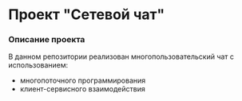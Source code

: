 # Проект "Сетевой чат"

### Описание проекта
В данном репозитории реализован многопользовательский чат с использованием: 
- многопоточного программирования
- клиент-сервисного взаимодействия

